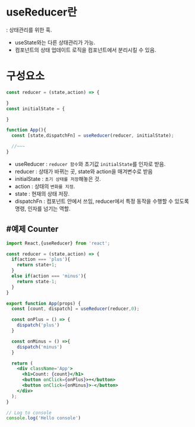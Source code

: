 # useReducer란
: 상태관리를 위한 훅.  
- useState와는 다른 상태관리가 가능.
- 컴포넌트의 상태 업데이트 로직을 컴포넌트에서 분리시킬 수 있음.

# 구성요소
``` jsx
const reducer = (state,action) => {

}
const initialState = {

}

function App(){
  const [state,dispatchFn] = useReducer(reducer, initialState);

  //~~~
}
```
- useReducer : `reducer 함수`와 초기값 `initialState`를 인자로 받음.  
- reducer : 상태가 바뀌는 곳, state와 action을 매겨변수로 받음
- initialState : `초기 상태를 저장`해놓은 것.  
- action : 상태의 `변화를 지정`. 
- state : 현재의 상태 저장. 
- dispatchFn : 컴포넌트 안에서 쓰임, reducer에서 특정 동작을 수행할 수 있도록 명령, 인자를 넘기는 역할.

## #예제 Counter
```jsx 
import React,{useReducer} from 'react';

const reducer = (state,action) => {
  if(action === 'plus'){
    return state+1;
  }
  else if(action === 'minus'){
    return state-1;
  }
}

export function App(props) {
  const [count, dispatch] = useReducer(reducer,0);

  const onPlus = () => {
    dispatch('plus')
  }

  const onMinus = () =>{
    dispatch('minus')
  }

  return (
    <div className='App'>
      <h1>Count: {count}</h1>
      <button onClick={onPlus}>+</button>
      <button onClick={onMinus}>-</button>
    </div>
  );
}

// Log to console
console.log('Hello console')
```